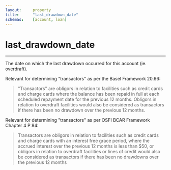 ```yaml
---
layout:     property
title:      "last_drawdown_date"
schemas:    [account, loan]
---
```


# last_drawdown_date

---

The date on which the last drawdown occurred for this account (ie. overdraft).

Relevant for determining "transactors" as per the Basel Framework 20.66:
> "Transactors" are obligors in relation to facilities such as credit cards and charge cards where the balance has been repaid in full at each scheduled repayment date for the previous 12 months. Obligors in relation to overdraft facilities would also be considered as transactors if there has been no drawdown over the previous 12 months.

Relevant for determining "transactors" as per OSFI BCAR Framework Chapter 4 P 84:
> Transactors are obligors in relation to facilities such as credit cards and charge cards with an interest free grace period, where the accrued interest over the previous 12 months is less than $50, or obligors in relation to overdraft facilities or lines of credit would also be considered as transactors if there has been no drawdowns over the previous 12 months
